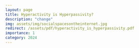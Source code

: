 ```yaml
---
layout: page
title: Hyperactivity is Hyperpassivity?
description: "change"
img: assets/img/socialspacesontheinternet.jpg
redirect: /assets/pdf/hyperactivity_is_hyperpassivity.pdf
importance: 1
category: 2024
---
```

